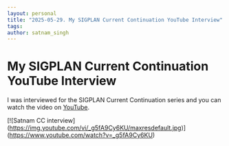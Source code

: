 ```yaml
---
layout: personal
title: "2025-05-29. My SIGPLAN Current Continuation YouTube Interview"
tags:
author: satnam_singh
---
```

# My SIGPLAN Current Continuation YouTube Interview
I was interviewed for the SIGPLAN Current Continuation series and you can watch the video on [YouTube](https://www.youtube.com/watch?v=_g5fA9Cy6KU).

[![Satnam CC interview]
(https://img.youtube.com/vi/_g5fA9Cy6KU/maxresdefault.jpg)]
(https://www.youtube.com/watch?v=_g5fA9Cy6KU)